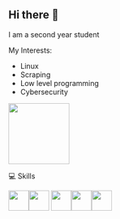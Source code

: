 ## Hi there 👋


I am a second year student

My Interests:
* Linux
* Scraping
* Low level programming
* Cybersecurity

<img width = "120px" src="https://private-user-images.githubusercontent.com/117831540/386682698-55ac6769-34e6-4073-89f3-08512b9fde24.jpg?jwt=eyJhbGciOiJIUzI1NiIsInR5cCI6IkpXVCJ9.eyJpc3MiOiJnaXRodWIuY29tIiwiYXVkIjoicmF3LmdpdGh1YnVzZXJjb250ZW50LmNvbSIsImtleSI6ImtleTUiLCJleHAiOjE3MzE2ODgwMzMsIm5iZiI6MTczMTY4NzczMywicGF0aCI6Ii8xMTc4MzE1NDAvMzg2NjgyNjk4LTU1YWM2NzY5LTM0ZTYtNDA3My04OWYzLTA4NTEyYjlmZGUyNC5qcGc_WC1BbXotQWxnb3JpdGhtPUFXUzQtSE1BQy1TSEEyNTYmWC1BbXotQ3JlZGVudGlhbD1BS0lBVkNPRFlMU0E1M1BRSzRaQSUyRjIwMjQxMTE1JTJGdXMtZWFzdC0xJTJGczMlMkZhd3M0X3JlcXVlc3QmWC1BbXotRGF0ZT0yMDI0MTExNVQxNjIyMTNaJlgtQW16LUV4cGlyZXM9MzAwJlgtQW16LVNpZ25hdHVyZT00NjM2ODUzNzQ0MDFiYzBlNTEzYWY4ZGNhZGIxYzdhZDJiN2IwM2UzMmE3NThlNGFjMzkyOGViYjdkY2U3MTI4JlgtQW16LVNpZ25lZEhlYWRlcnM9aG9zdCJ9.JpE2VQwun1dPrkYqYn8viQSiIx80xJ7tjlvSPzFAQUM">

💻 Skills

 <img width="40px" src="https://cdn.jsdelivr.net/gh/devicons/devicon@latest/icons/c/c-original.svg" /><img width="40px" src="https://cdn.jsdelivr.net/gh/devicons/devicon@latest/icons/python/python-original.svg" /> <img width="40px" src="https://cdn.jsdelivr.net/gh/devicons/devicon@latest/icons/flask/flask-original.svg" /><img width="40px" src="https://cdn.jsdelivr.net/gh/devicons/devicon@latest/icons/html5/html5-original.svg" /><img width="40px" src="https://cdn.jsdelivr.net/gh/devicons/devicon@latest/icons/css3/css3-original.svg" />


<!--
**hhgsx/hhgsx** is a ✨ _special_ ✨ repository because its `README.md` (this file) appears on your GitHub profile.

Here are some ideas to get you started:

- 🔭 I’m currently working on ...
- 🌱 I’m currently learning ...
- 👯 I’m looking to collaborate on ...
- 🤔 I’m looking for help with ...
- 💬 Ask me about ...
- 📫 How to reach me: ...
- 😄 Pronouns: ...
- ⚡ Fun fact: ...
-->

